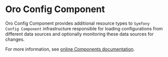 # Oro Config Component

Oro Config Component provides additional resource types to `Symfony Config Component` infrastructure responsible for loading configurations from different data sources and optionally monitoring these data sources for changes.

For more information, see [online Components documentation](https://doc.oroinc.com/components/).